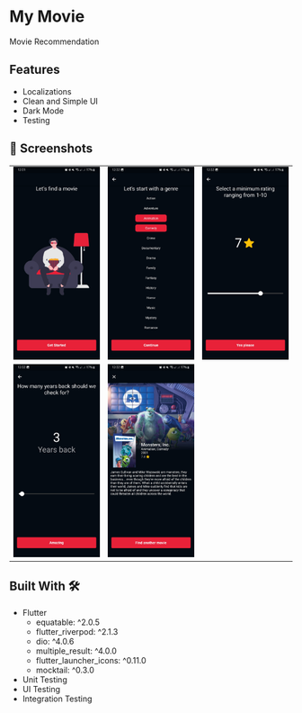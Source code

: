 # My Movie

Movie Recommendation

## Features

- Localizations
- Clean and Simple UI
- Dark Mode
- Testing

## 📸 Screenshots

||||
|:--------------------------------------|:---:|----:|
| ![](assets/screenshot/onboarding.jpg) | ![](assets/screenshot/genres.jpg) | ![](assets/screenshot/rating.jpg)|
| ![](assets/screenshot/yearsback.jpg)  | ![](assets/screenshot/result.jpg) | ![]()|

## Built With 🛠

- Flutter
    - equatable: ^2.0.5
    - flutter_riverpod: ^2.1.3
    - dio: ^4.0.6
    - multiple_result: ^4.0.0
    - flutter_launcher_icons: ^0.11.0
    - mocktail: ^0.3.0
- Unit Testing
- UI Testing
- Integration Testing
